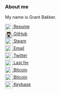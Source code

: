 ### About me

My name is Grant Bakker.

[
  <img src="https://raw.githubusercontent.com/shlinux/faenza-icon-theme/master/Faenza/categories/scalable/applications-development.svg" align=top width="24" height="24">
  Resume
](https://bakker.pw/pdfs/Resume.pdf)<br/>
[
  <img src="https://raw.githubusercontent.com/linuxmint/mint-x-icons/master/usr/share/icons/Mint-X/apps/96/octocat.svg" align=top width="24" height="24">
  GitHub
](https://github.com/bakkerthehacker)<br/>
[
  <img src="https://raw.githubusercontent.com/shlinux/faenza-icon-theme/master/Faenza/apps/scalable/steam.svg" align=top width="24" height="24">
  Steam
](https://steamcommunity.com/id/bakkerthehacker)<br/>
[
  <img src="https://raw.githubusercontent.com/shlinux/faenza-icon-theme/master/Faenza/apps/scalable/evolution.svg" align=top width="24" height="24">
  Email
](mailto:grant@bakker.pw)<br/>
[
  <img src="https://raw.githubusercontent.com/shlinux/faenza-icon-theme/master/Faenza/apps/scalable/twitter.svg" align=top width="24" height="24">
  Twitter
](https://twitter.com/bakkerthehacker)<br/>
[
  <img src="https://raw.githubusercontent.com/shlinux/faenza-icon-theme/master/Faenza/apps/scalable/lastfm.svg" align=top width="24" height="24">
  Last.fm
](https://www.last.fm/user/bakkerthehacker)<br/>
[
  <img src="https://raw.githubusercontent.com/shlinux/faenza-icon-theme/master/Faenza/apps/scalable/wxbanker.svg" align=top width="24" height="24">
  Bitcoin
](bitcoin:1GrANTBdVhTDsosWRUXpwWiYGjYdBLUmkQ)<br/>
[
  <img src="https://raw.githubusercontent.com/shlinux/faenza-icon-theme/master/Faenza/apps/scalable/wxbanker.svg" align=top width="24" height="24">
  Bitcoin
](https://blockchain.info/address/1GrANTBdVhTDsosWRUXpwWiYGjYdBLUmkQ)<br/>
[
  <img src="https://raw.githubusercontent.com/shlinux/faenza-icon-theme/master/Faenza/mimetypes/scalable/encrypted.svg" align=top width="24" height="24">
  Keybase
](https://keybase.io/bakkerthehacker)<br/>

